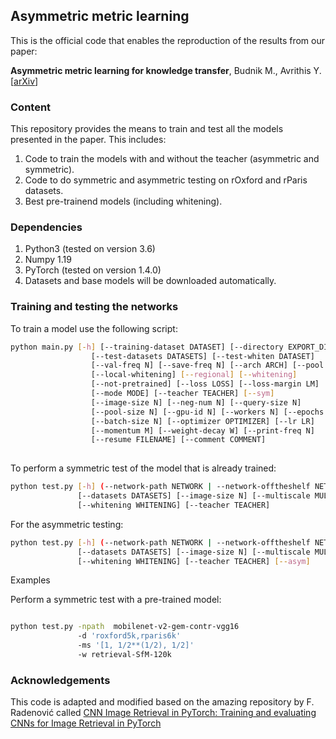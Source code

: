 ## Asymmetric metric learning

This is the official code that enables the reproduction of the results from our paper:

**Asymmetric metric learning for knowledge transfer**,
Budnik M., Avrithis Y. 
[[arXiv](https://arxiv.org/abs/2006.16331)]

### Content

This repository provides the means to train and test all the models presented in the paper. This includes:

1. Code to train the models with and without the teacher (asymmetric and symmetric).
1. Code to do symmetric and asymmetric testing on rOxford and rParis datasets.
1. Best pre-trainend models (including whitening).

### Dependencies

1. Python3 (tested on version 3.6)
1. Numpy 1.19
1. PyTorch (tested on version 1.4.0)
1. Datasets and base models will be downloaded automatically.


### Training and testing the networks

To train a model use the following script:
```bash
python main.py [-h] [--training-dataset DATASET] [--directory EXPORT_DIR] [--no-val]
                  [--test-datasets DATASETS] [--test-whiten DATASET]
                  [--val-freq N] [--save-freq N] [--arch ARCH] [--pool POOL]
                  [--local-whitening] [--regional] [--whitening]
                  [--not-pretrained] [--loss LOSS] [--loss-margin LM] 
                  [--mode MODE] [--teacher TEACHER] [--sym]
                  [--image-size N] [--neg-num N] [--query-size N]
                  [--pool-size N] [--gpu-id N] [--workers N] [--epochs N]
                  [--batch-size N] [--optimizer OPTIMIZER] [--lr LR]
                  [--momentum M] [--weight-decay W] [--print-freq N]
                  [--resume FILENAME] [--comment COMMENT] 
                  
```


To perform a symmetric test of the model that is already trained:
```bash
python test.py [-h] (--network-path NETWORK | --network-offtheshelf NETWORK)
               [--datasets DATASETS] [--image-size N] [--multiscale MULTISCALE] 
               [--whitening WHITENING] [--teacher TEACHER]
```
For the asymmetric testing: 

```bash
python test.py [-h] (--network-path NETWORK | --network-offtheshelf NETWORK)
               [--datasets DATASETS] [--image-size N] [--multiscale MULTISCALE] 
               [--whitening WHITENING] [--teacher TEACHER] [--asym]
```

Examples

Perform a symmetric test with a pre-trained model:

```bash

python test.py -npath  mobilenet-v2-gem-contr-vgg16
               -d 'roxford5k,rparis6k' 
               -ms '[1, 1/2**(1/2), 1/2]'
               -w retrieval-SfM-120k

```


### Acknowledgements

This code is adapted and modified based on the amazing repository by F. Radenović called
[CNN Image Retrieval in PyTorch: Training and evaluating CNNs for Image Retrieval in PyTorch](https://github.com/filipradenovic/cnnimageretrieval-pytorch)


